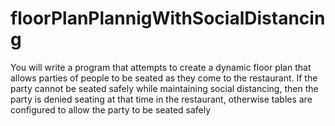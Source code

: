 # floorPlanPlannigWithSocialDistancing
You will write a program that attempts to create a dynamic floor plan that allows parties of people to be seated as they come to the restaurant. If the party cannot be seated safely while maintaining social distancing, then the party is denied seating at that time in the restaurant, otherwise tables are configured to allow the party to be seated safely
